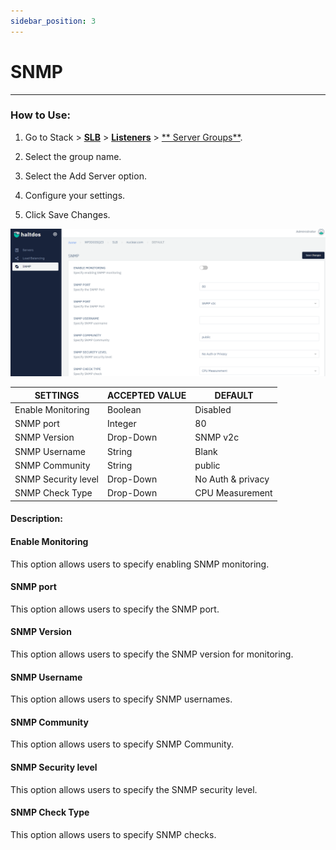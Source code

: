 ```yaml
---
sidebar_position: 3
---
```


# SNMP

---

### How to Use:

1. Go to Stack > [**SLB**](/adc/docs) > [**Listeners**](../../listeners/) > [** Server Groups**](../server_groups/).

2. Select the group name.

3. Select the Add Server option.

3. Configure your settings. 

4. Click Save Changes.

![snmp](/img/adc/snmp.png)

| SETTINGS             | ACCEPTED VALUE | DEFAULT           |
|----------------------|----------------|-------------------|
| Enable Monitoring    | Boolean        | Disabled          |
| SNMP port            | Integer        | 80                |
| SNMP Version         | Drop-Down      | SNMP v2c          |
| SNMP Username        | String         | Blank             |
| SNMP Community       | String         | public            |
| SNMP Security level  | Drop-Down      | No Auth & privacy |
| SNMP Check Type      | Drop-Down      | CPU Measurement   |

#### Description:

#### Enable Monitoring

This option allows users to specify enabling SNMP monitoring.

#### SNMP port

This option allows users to specify the SNMP port.

#### SNMP Version

This option allows users to specify the SNMP version for monitoring.

#### SNMP Username

This option allows users to specify SNMP usernames.

#### SNMP Community

This option allows users to specify SNMP Community.

#### SNMP Security level 

This option allows users to specify the SNMP security level.

#### SNMP Check Type

This option allows users to specify SNMP checks.